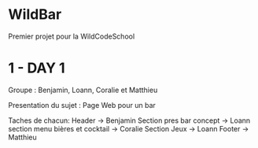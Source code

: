 # WildBar
Premier projet pour la WildCodeSchool

# 1 - DAY 1

Groupe : Benjamin, Loann, Coralie et Matthieu

Presentation du sujet : Page Web pour un bar

Taches de chacun:	Header -> Benjamin
			Section pres bar concept -> Loann
			section menu bières et cocktail -> Coralie
			Section Jeux -> Loann
			Footer -> Matthieu
		

		
